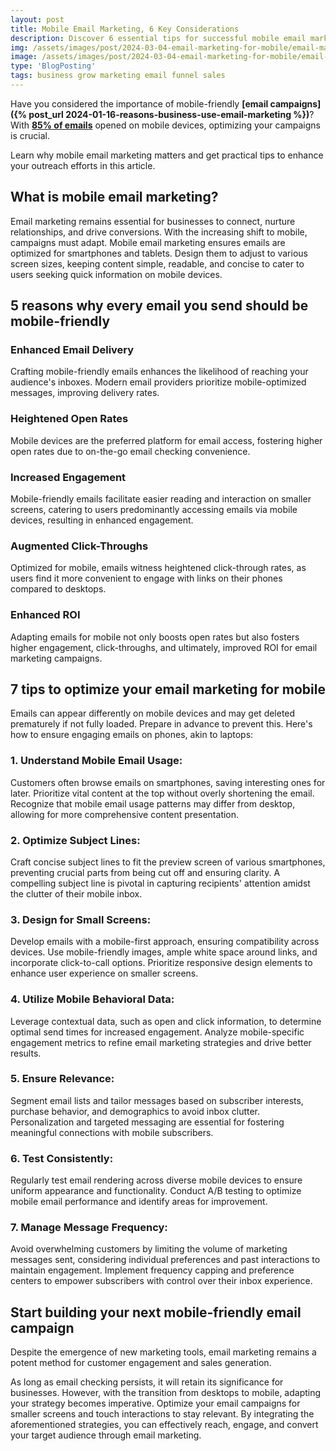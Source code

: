 ```yaml
---
layout: post
title: Mobile Email Marketing, 6 Key Considerations
description: Discover 6 essential tips for successful mobile email marketing. Learn how to optimize your campaigns for mobile users and boost engagement.
img: /assets/images/post/2024-03-04-email-marketing-for-mobile/email-marketing-for-mobile.jpg
image: /assets/images/post/2024-03-04-email-marketing-for-mobile/email-marketing-for-mobile.jpg
type: 'BlogPosting'
tags: business grow marketing email funnel sales
---
```


Have you considered the importance of mobile-friendly **[email campaigns]({% post_url 2024-01-16-reasons-business-use-email-marketing %})**? With **[85% of emails](https://www.clerk.io/blog/email-marketing-stats-2021)** opened on mobile devices, optimizing your campaigns is crucial. 

Learn why mobile email marketing matters and get practical tips to enhance your outreach efforts in this article.

## What is mobile email marketing?  
Email marketing remains essential for businesses to connect, nurture relationships, and drive conversions. With the increasing shift to mobile, campaigns must adapt. Mobile email marketing ensures emails are optimized for smartphones and tablets. Design them to adjust to various screen sizes, keeping content simple, readable, and concise to cater to users seeking quick information on mobile devices.

## 5 reasons why every email you send should be mobile-friendly
### Enhanced Email Delivery
Crafting mobile-friendly emails enhances the likelihood of reaching your audience's inboxes. Modern email providers prioritize mobile-optimized messages, improving delivery rates.

### Heightened Open Rates
Mobile devices are the preferred platform for email access, fostering higher open rates due to on-the-go email checking convenience.

### Increased Engagement
Mobile-friendly emails facilitate easier reading and interaction on smaller screens, catering to users predominantly accessing emails via mobile devices, resulting in enhanced engagement.

### Augmented Click-Throughs
Optimized for mobile, emails witness heightened click-through rates, as users find it more convenient to engage with links on their phones compared to desktops.

### Enhanced ROI
Adapting emails for mobile not only boosts open rates but also fosters higher engagement, click-throughs, and ultimately, improved ROI for email marketing campaigns.

## 7 tips to optimize your email marketing for mobile 
Emails can appear differently on mobile devices and may get deleted prematurely if not fully loaded. Prepare in advance to prevent this. Here's how to ensure engaging emails on phones, akin to laptops:

### 1. Understand Mobile Email Usage:
Customers often browse emails on smartphones, saving interesting ones for later. Prioritize vital content at the top without overly shortening the email. Recognize that mobile email usage patterns may differ from desktop, allowing for more comprehensive content presentation.

### 2. Optimize Subject Lines:
Craft concise subject lines to fit the preview screen of various smartphones, preventing crucial parts from being cut off and ensuring clarity. A compelling subject line is pivotal in capturing recipients' attention amidst the clutter of their mobile inbox.

### 3. Design for Small Screens:
Develop emails with a mobile-first approach, ensuring compatibility across devices. Use mobile-friendly images, ample white space around links, and incorporate click-to-call options. Prioritize responsive design elements to enhance user experience on smaller screens.

### 4. Utilize Mobile Behavioral Data:
Leverage contextual data, such as open and click information, to determine optimal send times for increased engagement. Analyze mobile-specific engagement metrics to refine email marketing strategies and drive better results.

### 5. Ensure Relevance:
Segment email lists and tailor messages based on subscriber interests, purchase behavior, and demographics to avoid inbox clutter. Personalization and targeted messaging are essential for fostering meaningful connections with mobile subscribers.

### 6. Test Consistently:
Regularly test email rendering across diverse mobile devices to ensure uniform appearance and functionality. Conduct A/B testing to optimize mobile email performance and identify areas for improvement.

### 7. Manage Message Frequency:
Avoid overwhelming customers by limiting the volume of marketing messages sent, considering individual preferences and past interactions to maintain engagement. Implement frequency capping and preference centers to empower subscribers with control over their inbox experience.

## Start building your next mobile-friendly email campaign 
Despite the emergence of new marketing tools, email marketing remains a potent method for customer engagement and sales generation. 

As long as email checking persists, it will retain its significance for businesses. However, with the transition from desktops to mobile, adapting your strategy becomes imperative. Optimize your email campaigns for smaller screens and touch interactions to stay relevant. By integrating the aforementioned strategies, you can effectively reach, engage, and convert your target audience through email marketing.
